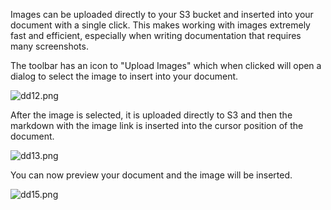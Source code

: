 Images can be uploaded directly to your S3 bucket and inserted into your document with a single click. This makes working with images extremely fast and efficient, especially when writing documentation that requires many screenshots.

The toolbar has an icon to "Upload Images" which when clicked will open a dialog to select the image to insert into your document.

![dd12.png](http://assets.dodgercms.com.s3.amazonaws.com/images/dd12.png)

After the image is selected, it is uploaded directly to S3 and then the markdown with the image link is inserted into the cursor position of the document.

![dd13.png](http://assets.dodgercms.com.s3.amazonaws.com/images/dd13.png)

You can now preview your document and the image will be inserted.

![dd15.png](http://assets.dodgercms.com.s3.amazonaws.com/images/dd15.png)